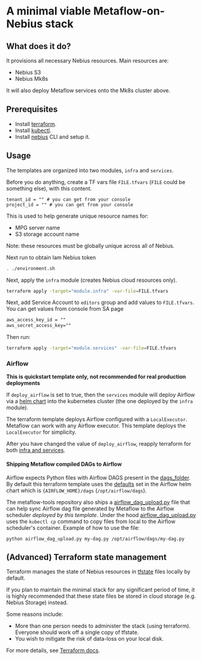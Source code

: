# A minimal viable Metaflow-on-Nebius stack

## What does it do?

It provisions all necessary Nebius resources. Main resources are:

* Nebius S3
* Nebius Mk8s

It will also deploy Metaflow services onto the Mk8s cluster above.

## Prerequisites

* Install [terraform](https://learn.hashicorp.com/tutorials/terraform/install-cli).
* Install [kubectl](https://kubernetes.io/docs/tasks/tools/#kubectl).
* Install [nebius](https://docs.nebius.com/cli/quickstart/) CLI and setup it.

## Usage

The templates are organized into two modules, `infra` and `services`.

Before you do anything, create a TF vars file `FILE.tfvars` (`FILE` could be something else), with this content.

```text
tenant_id = "" # you can get from your console
project_id = "" # you can get from your console
```

This is used to help generate unique resource names for:

* MPG server name
* S3 storage account name

Note: these resources must be globally unique across all of Nebius.

Next run to obtain Iam Nebius token

```bash
. ./environment.sh
```

Next, apply the `infra` module (creates Nebius cloud resources only).

```bash
terraform apply -target="module.infra" -var-file=FILE.tfvars
```

Next, add Service Account to `editors` group and add values to `FILE.tfvars`. You can get values from console from SA page

```txt
aws_access_key_id = ""
aws_secret_access_key=""
```

Then run:
```bash
terraform apply -target="module.services" -var-file=FILE.tfvars
```


### Airflow

**This is quickstart template only, not recommended for real production deployments**

If `deploy_airflow` is set to true, then the `services` module will deploy Airflow via a [helm chart](https://airflow.apache.org/docs/helm-chart/stable/index.html) into the kubernetes cluster (the one deployed by the `infra` module). 

The terraform template deploys Airflow configured with a `LocalExecutor`. Metaflow can work with any Airflow executor. This template deploys the `LocalExecutor` for simplicity.

After you have changed the value of `deploy_airflow`, reapply terraform for both [infra and services](#usage).

#### Shipping Metaflow compiled DAGs to Airflow
Airflow expects Python files with Airflow DAGS present in the [dags_folder](https://airflow.apache.org/docs/apache-airflow/2.2.0/configurations-ref.html#dags-folder). By default this terraform template uses the [defaults](https://airflow.apache.org/docs/helm-chart/stable/parameters-ref.html#airflow) set in the Airflow helm chart which is `{AIRFLOW_HOME}/dags` (`/opt/airflow/dags`).

The metaflow-tools repository also ships a [airflow_dag_upload.py](../../scripts/airflow_dag_upload.py) file that can help sync Airflow dag file generated by Metaflow to the Airflow scheduler _deployed by this template_. Under the hood [airflow_dag_upload.py](../../scripts/airflow_dag_upload.py) uses the `kubectl cp` command to copy files from local to the Airflow scheduler's container. Example of how to use the file:
```
python airflow_dag_upload.py my-dag.py /opt/airflow/dags/my-dag.py
```

## (Advanced) Terraform state management

Terraform manages the state of Nebius resources in [tfstate](https://www.terraform.io/language/state) files locally by default.

If you plan to maintain the minimal stack for any significant period of time, it is highly
recommended that these state files be stored in cloud storage (e.g. Nebius Storage) instead.

Some reasons include:

* More than one person needs to administer the stack (using terraform). Everyone should work off
  a single copy of tfstate.
* You wish to mitigate the risk of data-loss on your local disk.

For more details, see [Terraform docs](https://www.terraform.io/language/settings/backends/configuration).
